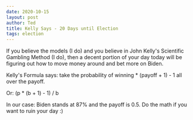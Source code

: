 ```yaml
---
date: 2020-10-15
layout: post
author: Ted
title: Kelly Says - 20 Days until Election
tags: election
---
```

If you believe the models (I do) and you believe in John Kelly's Scientific Gambling Method (I do), then a decent portion of your day today will be figuring out how to move money around and bet more on Biden. 

Kelly's Formula says: take the probability of winning * (payoff + 1)  - 1 all over the payoff.

Or: (p * (b + 1) - 1) / b

In our case: Biden stands at 87% and the payoff is 0.5. Do the math if you want to ruin your day :)